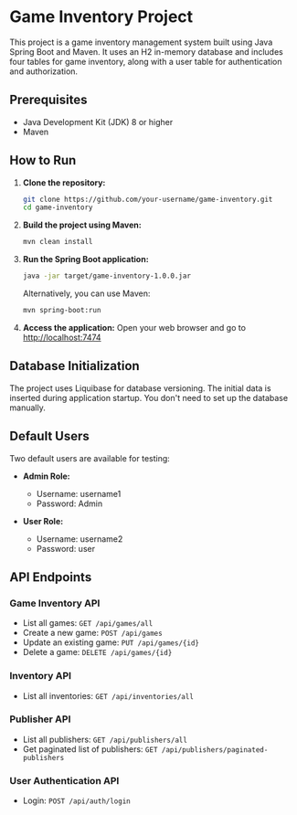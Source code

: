 # Game Inventory Project

This project is a game inventory management system built using Java Spring Boot and Maven. It uses an H2 in-memory database and includes four tables for game inventory, along with a user table for authentication and authorization.

## Prerequisites
- Java Development Kit (JDK) 8 or higher
- Maven

## How to Run

1. **Clone the repository:**
    ```bash
    git clone https://github.com/your-username/game-inventory.git
    cd game-inventory
    ```

2. **Build the project using Maven:**
    ```bash
    mvn clean install
    ```

3. **Run the Spring Boot application:**
    ```bash
    java -jar target/game-inventory-1.0.0.jar
    ```

   Alternatively, you can use Maven:
    ```bash
    mvn spring-boot:run
    ```

4. **Access the application:**
   Open your web browser and go to [http://localhost:7474](http://localhost:7474)

## Database Initialization

The project uses Liquibase for database versioning. The initial data is inserted during application startup. You don't need to set up the database manually.

## Default Users

Two default users are available for testing:

- **Admin Role:**
    - Username: username1
    - Password: Admin

- **User Role:**
    - Username: username2
    - Password: user

## API Endpoints

### Game Inventory API
- List all games: `GET /api/games/all`
- Create a new game: `POST /api/games`
- Update an existing game: `PUT /api/games/{id}`
- Delete a game: `DELETE /api/games/{id}`

### Inventory API
- List all inventories: `GET /api/inventories/all`

### Publisher API
- List all publishers: `GET /api/publishers/all`
- Get paginated list of publishers: `GET /api/publishers/paginated-publishers`

### User Authentication API
- Login: `POST /api/auth/login`


